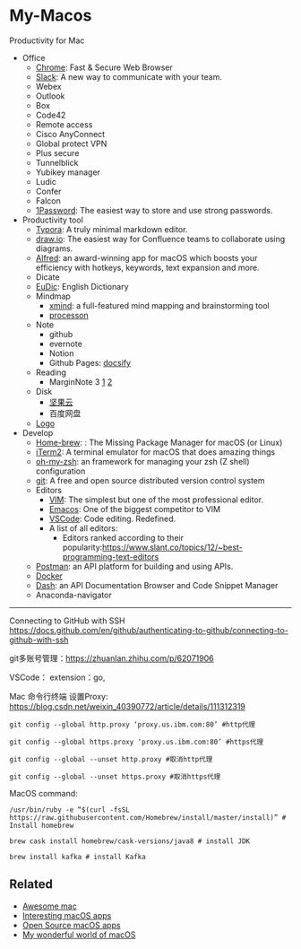 # My-Macos

Productivity for Mac
* Office
  * [Chrome](https://www.google.cn/intl/zh-CN/chrome/): Fast & Secure Web Browser
  * [Slack](https://slack.com/): A new way to communicate with your team.
  * Webex
  * Outlook
  * Box
  * Code42
  * Remote access
   * Cisco AnyConnect
   * Global protect VPN
   * Plus secure
   * Tunnelblick
  * Yubikey manager
  * Ludic
  * Confer
  * Falcon
  * [1Password](https://1password.com/): The easiest way to store and use strong passwords.
* Productivity tool
  * [Typora](https://typora.io/): A truly minimal markdown editor.
  * [draw.io](https://drawio-app.com/): The easiest way for Confluence teams to collaborate using diagrams.
  * [Alfred](https://www.alfredapp.com/): an award-winning app for macOS which boosts your efficiency with hotkeys, keywords, text expansion and more. 
  * Dicate
  * [EuDic](https://www.eudic.net/v4/en/app/eudic): English Dictionary
  * Mindmap
    * [xmind](https://www.xmind.net/):  a full-featured mind mapping and brainstorming tool
    * [processon](https://www.processon.com/diagrams)
  * Note
    * github
    * evernote
    * Notion
    * Github Pages: [docsify](https://docsify.js.org/#/?id=docsify)
  * Reading
    * MarginNote 3 [1](https://sspai.com/post/47317) [2](https://sspai.com/post/54005)
  * Disk
    * [坚果云](https://www.jianguoyun.com/d/home#/)
    * 百度网盘
  * [Logo](https://logomakr.com)
* Develop
  * [Home-brew](https://brew.sh/): : The Missing Package Manager for macOS (or Linux)
  * [iTerm2](https://iterm2.com/index.html): A terminal emulator for macOS that does amazing things
  * [oh-my-zsh](https://ohmyz.sh/): an framework for managing your zsh (Z shell) configuration
  * [git](https://git-scm.com/): A free and open source distributed version control system
  * Editors
    * [VIM](https://www.vim.org/): The simplest but one of the most professional editor.
    * [Emacos](https://www.gnu.org/software/emacs/): One of the biggest competitor to VIM
    * [VSCode](https://github.com/Microsoft/vscode): Code editing. Redefined.
    * A list of all editors: 
      * Editors ranked according to their popularity:https://www.slant.co/topics/12/~best-programming-text-editors
  * [Postman](https://www.postman.com/): an API platform for building and using APIs.
  * [Docker](https://www.docker.com/)
  * [Dash](https://kapeli.com/dash): an API Documentation Browser and Code Snippet Manager
  * Anaconda-navigator










-----------------









Connecting to GitHub with SSH https://docs.github.com/en/github/authenticating-to-github/connecting-to-github-with-ssh

git多账号管理：https://zhuanlan.zhihu.com/p/62071906



VSCode：
extension：go,

Mac 命令行终端 设置Proxy: https://blog.csdn.net/weixin_40390772/article/details/111312319

```
git config --global http.proxy ‘proxy.us.ibm.com:80’ #http代理

git config --global https.proxy ‘proxy.us.ibm.com:80’ #https代理

git config --global --unset http.proxy #取消http代理

git config --global --unset https.proxy #取消https代理

```





MacOS command:
```
/usr/bin/ruby -e “$(curl -fsSL https://raw.githubusercontent.com/Homebrew/install/master/install)” # Install homebrew

brew cask install homebrew/cask-versions/java8 # install JDK

brew install kafka # install Kafka
```


## Related
* [Awesome mac](https://wangchujiang.com/awesome-mac/)
* [Interesting macOS apps](https://github.com/learn-anything/macos-apps)
* [Open Source macOS apps](https://github.com/serhii-londar/open-source-mac-os-apps)
* [My wonderful world of macOS](https://github.com/nikitavoloboev/my-mac-os)
